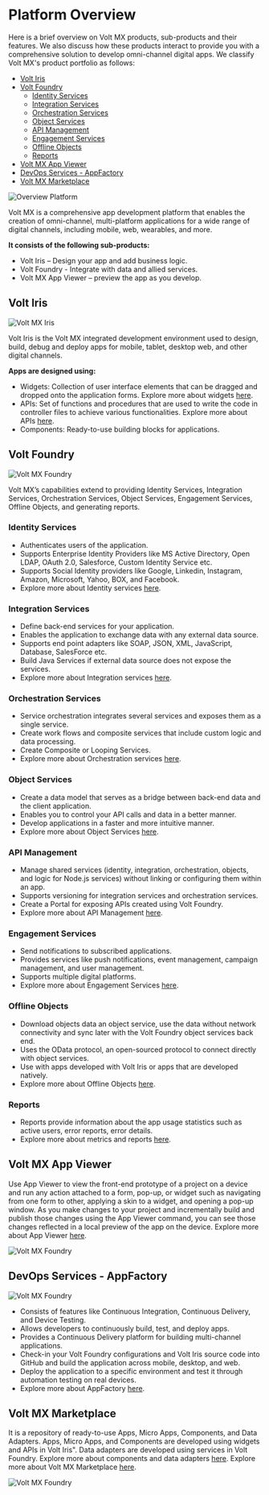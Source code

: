Platform Overview
==================
Here is a brief overview on Volt MX products, sub-products and their features. We also discuss how these products interact to provide you with a comprehensive solution to develop omni-channel digital apps.
We classify Volt MX's product portfolio as follows:


  - [Volt Iris](#volt-iris)
  - [Volt Foundry](#volt-foundry)
    - [Identity Services](#identity-services)
    - [Integration Services](#integration-services)
    - [Orchestration Services](#orchestration-services)
    - [Object Services](#object-services)
    - [API Management](#api-management)
    - [Engagement Services](#engagement-services)
    - [Offline Objects](#offline-objects)
    - [Reports](#reports)
  - [Volt MX App Viewer](#volt-mx-app-viewer)
  - [DevOps Services - AppFactory](#devops-services---appfactory)
  - [Volt MX Marketplace](#volt-mx-marketplace)

![Overview Platform](../Resources/Images/Overview_Platform_774x286.png)

Volt MX is a comprehensive app development platform that enables the creation of omni-channel, multi-platform applications for a wide range of digital channels, including mobile, web, wearables, and more.

<b>It consists of the following sub-products:</b>

* Volt Iris – Design your app and add business logic.
* Volt Foundry - Integrate with data and allied services.
* Volt MX App Viewer – preview the app as you develop.

Volt Iris
-------------

![Volt MX Iris](../Resources/Images/VoltMX-Iris.png)

Volt Iris is the Volt MX integrated development environment used to design, build, debug and deploy apps for mobile, tablet, desktop web, and other digital channels. 

<b>Apps are designed using:</b>

* Widgets: Collection of user interface elements that can be dragged and dropped onto the application forms. Explore more about widgets [here](../../../Iris/iris_widget_prog_guide/Content/Overview.md).
* APIs: Set of functions and procedures that are used to write the code in controller files to achieve various functionalities. Explore more about APIs [here](../../../Iris/iris_api_dev_guide/content/introduction.md).
* Components: Ready-to-use building blocks for applications.

Volt Foundry
----------------
![Volt MX Foundry](../Resources/Images/VoltMXFoundry.png)

Volt MX’s capabilities extend to providing Identity Services, Integration Services, Orchestration Services, Object Services, Engagement Services, Offline Objects, and generating reports.

### Identity Services

* Authenticates users of the application.
* Supports Enterprise Identity Providers like MS Active Directory, Open LDAP, OAuth 2.0, Salesforce, Custom Identity Service etc.
* Supports Social Identity providers like Google, Linkedin, Instagram, Amazon, Microsoft, Yahoo, BOX, and Facebook.
* Explore more about Identity services [here](../../../Foundry/voltmx_foundry_user_guide/Content/Identity.md).

### Integration Services

* Define back-end services for your application.
* Enables the application to exchange data with any external data source.
* Supports end point adapters like SOAP, JSON, XML, JavaScript, Database, SalesForce etc.
* Build Java Services if external data source does not expose the services.
* Explore more about Integration services [here](../../../Foundry/voltmx_foundry_user_guide/Content/Services.md).

### Orchestration Services

* Service orchestration integrates several services and exposes them as a single service.
* Create work flows and composite services that include custom logic and data processing.
* Create Composite or Looping Services.
* Explore more about Orchestration services [here](../../../Foundry/voltmx_foundry_user_guide/Content/Orchestration.md).

### Object Services

* Create a data model that serves as a bridge between back-end data and the client application.
* Enables you to control your API calls and data in a better manner.
* Develop applications in a faster and more intuitive manner.
* Explore more about Object Services [here](../../../Foundry/voltmx_foundry_user_guide/Content/Objectservices.md).

### API Management

* Manage shared services (identity, integration, orchestration, objects, and logic for Node.js services) without linking or configuring them within an app.
* Supports versioning for integration services and orchestration services.
* Create a Portal for exposing APIs created using Volt Foundry.
* Explore more about API Management [here](../../../Foundry/voltmx_foundry_user_guide/Content/API_Management.md).

### Engagement Services

* Send notifications to subscribed applications.
* Provides services like push notifications, event management, campaign management, and user management.
* Supports multiple digital platforms.
* Explore more about Engagement Services [here](../../../Foundry/vms_console_user_guide/Content/Introduction.md).

### Offline Objects

* Download objects data an object service, use the data without network connectivity and sync later with the Volt Foundry object services back end.
* Uses the OData protocol, an open-sourced protocol to connect directly with object services.
* Use with apps developed with Volt Iris or apps that are developed natively.
* Explore more about Offline Objects [here](../../../Foundry/offline_objects_gettingstarted/Content/Offline_Objects_Getting_Started.md).

### Reports

* Reports provide information about the app usage statistics such as active users, error reports, error details.
* Explore more about metrics and reports [here](../../../Foundry/custom_metrics_and_reports/Content/Custom_Metrics_and_Reports_Guide.md).


Volt MX App Viewer
-------------------
Use App Viewer to view the front-end prototype of a project on a device and run any action attached to a form, pop-up, or widget such as navigating from one form to other, applying a skin to a widget, and opening a pop-up window. As you make changes to your project and incrementally build and publish those changes using the App Viewer command, you can see those changes reflected in a local preview of the app on the device. Explore more about App Viewer [here](../../..//Iris/iris_app_viewer/Content/FunctionalPreviewEnterprise.md#preview-an-app-on-the-cloud).


![Volt MX Foundry](../Resources/Images/appviewer.png)



DevOps Services - AppFactory
-----------------------------
![Volt MX Foundry](../Resources/Images/AppFactory.png)

* Consists of features like Continuous Integration, Continuous Delivery, and Device Testing.
* Allows developers to continuously build, test, and deploy apps.
* Provides a Continuous Delivery platform for building multi-channel applications.
* Check-in your Volt Foundry configurations and Volt Iris source code into GitHub and build the application across mobile, desktop, and web.
* Deploy the application to a specific environment and test it through automation testing on real devices.
* Explore more about AppFactory [here](../../../Foundry/voltmx_appfactory_user_guide/Content/Introduction.md).



Volt MX Marketplace
---------------------
It is a repository of ready-to-use Apps, Micro Apps, Components, and Data Adapters. Apps, Micro Apps, and Components are developed using widgets and APIs in Volt Iris". Data adapters are developed using services in Volt Foundry. Explore more about components and data adapters [here](../../../Foundry/voltmx_foundry_user_guide/Content/CustomDataConfig.md). Explore more about Volt MX Marketplace [here](https://marketplace.hclvoltmx.com/).


![Volt MX Foundry](../Resources/Images/Marketplace.png)
